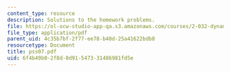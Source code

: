 ```yaml
---
content_type: resource
description: Solutions to the homework problems.
file: https://ol-ocw-studio-app-qa.s3.amazonaws.com/courses/2-032-dynamics-fall-2004/6f4b49b02f8d8d91547331486981fd5e_pss07.pdf
file_type: application/pdf
parent_uid: 4c35b7bf-2f77-ee78-b40d-25a41622bdb8
resourcetype: Document
title: pss07.pdf
uid: 6f4b49b0-2f8d-8d91-5473-31486981fd5e
---
```

